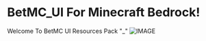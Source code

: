 # BetMC_UI For Minecraft Bedrock!
Welcome To BetMC UI Resources Pack "_"
![IMAGE](https://github.com/user-attachments/assets/16e86dca-b1fd-4c0d-b0f6-88778eb25b21)
